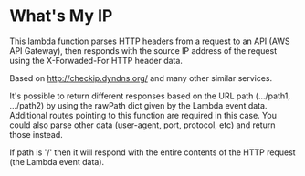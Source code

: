 # What's My IP

This lambda function parses HTTP headers from a request to an API (AWS API Gateway), then responds with the source IP address of the request using the X-Forwaded-For HTTP header data.

Based on http://checkip.dyndns.org/ and many other similar services.

It's possible to return different responses based on the URL path (.../path1, .../path2) by using the rawPath dict given by the Lambda event data. Additional routes pointing to this function are required in this case. You could also parse other data (user-agent, port, protocol, etc) and return those instead.

If path is '/' then it will respond with the entire contents of the HTTP request (the Lambda event data).
